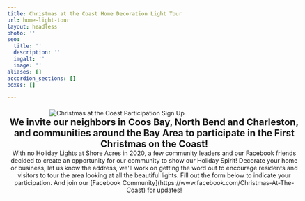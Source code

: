 ```yaml
---
title: Christmas at the Coast Home Decoration Light Tour
url: home-light-tour
layout: headless
photo: ''
seo:
  title: ''
  description: ''
  imgalt: ''
  image: ''
aliases: []
accordion_sections: []
boxes: []

---
```

<div style="text-align:center; margin:20px auto 0px auto;"><img src="/img/catc-form-header-695x322-v02.jpg" alt="Christmas at the Coast Participation Sign Up"></div>

<p style="width:675px; text-align: center; margin:0px auto; font-size: 1.5em;"><strong>We invite our neighbors in Coos Bay, North Bend and Charleston, and communities around the Bay Area to participate in the First Christmas on the Coast! </strong></p> 

<p style="width:675px; text-align: center; margin:0px auto; font-size: 1.0em;">With no Holiday Lights at Shore Acres in 2020, a few community leaders and our Facebook friends decided to create an opportunity for our community to show our Holiday Spirit! Decorate your home or business, let us know the address, we'll work on getting the word out to encourage residents and visitors to tour the area looking at all the beautiful lights. Fill out the form below to indicate your participation. And join our [Facebook Community](https://www.facebook.com/Christmas-At-The-Coast) for updates!</p>

<script type="text/javascript" src="https://form.jotform.com/jsform/202676116637155"></script>